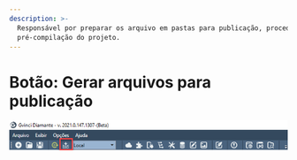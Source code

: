 ```yaml
---
description: >-
  Responsável por preparar os arquivo em pastas para publicação, procedendo a
  pré-compilação do projeto.
---
```


# Botão: Gerar arquivos para publicação

![](../../.gitbook/assets/image%20%2813%29.png)

